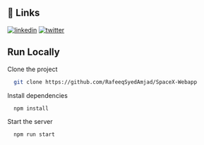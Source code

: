 ## 🔗 Links
[![linkedin](https://img.shields.io/badge/linkedin-0A66C2?style=for-the-badge&logo=linkedin&logoColor=white)](https://www.linkedin.com/in/rafeeq-syed-amjad-a0b64b175/)
[![twitter](https://img.shields.io/badge/twitter-1DA1F2?style=for-the-badge&logo=twitter&logoColor=white)](https://twitter.com/Rafeeq78301599)
## Run Locally

Clone the project

```bash
  git clone https://github.com/RafeeqSyedAmjad/SpaceX-Webapp
```

Install dependencies

```bash
  npm install
```

Start the server

```bash
  npm run start
```

